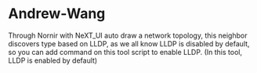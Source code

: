 # Andrew-Wang
Through Nornir with NeXT_UI auto draw a network topology, this neighbor discovers type based on LLDP, as we all know LLDP is disabled by default, so you can add command on this tool script to enable LLDP. (In this tool, LLDP is enabled by default)
